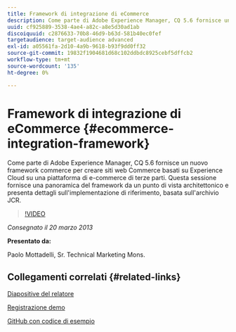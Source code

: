 ```yaml
---
title: Framework di integrazione di eCommerce
description: Come parte di Adobe Experience Manager, CQ 5.6 fornisce un nuovo Commerce Framework per creare siti web Commerce basati su Experience Cloud su una piattaforma di e-commerce di terze parti. Questa sessione fornisce una panoramica del framework da un punto di vista architetturale e presenta alcuni dettagli dell'implementazione di riferimento, in base all'archivio JCR.
uuid: cf925889-3538-4ae4-a82c-a8e5d30ad1ab
discoiquuid: c2876633-70b8-46d9-b63d-581b40ec0fef
targetaudience: target-audience advanced
exl-id: a05561fa-2d10-4a9b-9618-b93f9dd0ff32
source-git-commit: 19832f1904681d68c102ddbdc8925cebf5dffcb2
workflow-type: tm+mt
source-wordcount: '135'
ht-degree: 0%

---
```


# Framework di integrazione di eCommerce {#ecommerce-integration-framework}

Come parte di Adobe Experience Manager, CQ 5.6 fornisce un nuovo framework commerce per creare siti web Commerce basati su Experience Cloud su una piattaforma di e-commerce di terze parti. Questa sessione fornisce una panoramica del framework da un punto di vista architettonico e presenta dettagli sull&#39;implementazione di riferimento, basata sull&#39;archivio JCR.

>[!VIDEO](https://video.tv.adobe.com/v/19577/?quality=9)

*Consegnato il 20 marzo 2013*

**Presentato da:**

Paolo Mottadelli, Sr. Technical Marketing Mons.

## Collegamenti correlati {#related-links}

[Diapositive del relatore](https://www.slideshare.net/paolomoz/aem-cq-ecommerce-framework)

[Registrazione demo](https://vimeo.com/62251523)

[GitHub con codice di esempio](https://github.com/paolomoz/cq-commerce-impl-sample)
